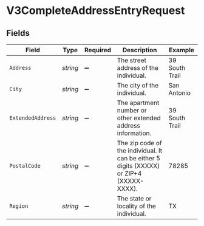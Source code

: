 # V3CompleteAddressEntryRequest


## Fields

| Field                                                                                    | Type                                                                                     | Required                                                                                 | Description                                                                              | Example                                                                                  |
| ---------------------------------------------------------------------------------------- | ---------------------------------------------------------------------------------------- | ---------------------------------------------------------------------------------------- | ---------------------------------------------------------------------------------------- | ---------------------------------------------------------------------------------------- |
| `Address`                                                                                | *string*                                                                                 | :heavy_minus_sign:                                                                       | The street address of the individual.                                                    | 39 South Trail                                                                           |
| `City`                                                                                   | *string*                                                                                 | :heavy_minus_sign:                                                                       | The city of the individual.                                                              | San Antonio                                                                              |
| `ExtendedAddress`                                                                        | *string*                                                                                 | :heavy_minus_sign:                                                                       | The apartment number or other extended address information.                              | 39 South Trail                                                                           |
| `PostalCode`                                                                             | *string*                                                                                 | :heavy_minus_sign:                                                                       | The zip code of the individual. It can be either 5 digits (XXXXX) or ZIP+4 (XXXXX-XXXX). | 78285                                                                                    |
| `Region`                                                                                 | *string*                                                                                 | :heavy_minus_sign:                                                                       | The state or locality of the individual.                                                 | TX                                                                                       |